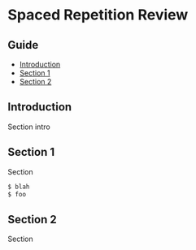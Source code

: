 # Spaced Repetition Review

## Guide

- [Introduction](#introduction)
- [Section 1](#section-1)
- [Section 2](#section-2)

## Introduction

Section intro 

## Section 1

Section

```bash
$ blah
$ foo
```

## Section 2

Section


